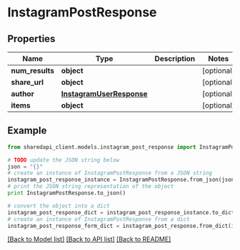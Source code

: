 # InstagramPostResponse


## Properties
Name | Type | Description | Notes
------------ | ------------- | ------------- | -------------
**num_results** | **object** |  | [optional] 
**share_url** | **object** |  | [optional] 
**author** | [**InstagramUserResponse**](InstagramUserResponse.md) |  | [optional] 
**items** | **object** |  | [optional] 

## Example

```python
from sharedapi_client.models.instagram_post_response import InstagramPostResponse

# TODO update the JSON string below
json = "{}"
# create an instance of InstagramPostResponse from a JSON string
instagram_post_response_instance = InstagramPostResponse.from_json(json)
# print the JSON string representation of the object
print InstagramPostResponse.to_json()

# convert the object into a dict
instagram_post_response_dict = instagram_post_response_instance.to_dict()
# create an instance of InstagramPostResponse from a dict
instagram_post_response_form_dict = instagram_post_response.from_dict(instagram_post_response_dict)
```
[[Back to Model list]](../README.md#documentation-for-models) [[Back to API list]](../README.md#documentation-for-api-endpoints) [[Back to README]](../README.md)


